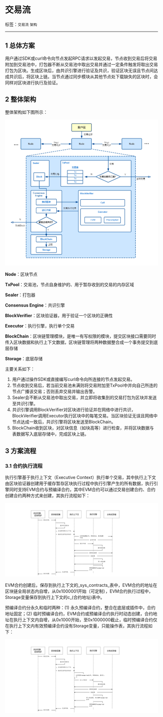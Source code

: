 # 交易流

标签：``交易流`` ``架构``

----
## 1 总体方案

用户通过SDK或curl命令向节点发起RPC请求以发起交易，节点收到交易后将交易附加到交易池中，打包器不断从交易池中取出交易并通过一定条件触发将取出交易打包为区块。生成区块后，由共识引擎进行验证及共识，验证区块无误且节点间达成共识后，将区块上链。当节点通过同步模块从其他节点处下载缺失的区块时，会同样对区块进行执行及验证。

## 2 整体架构
整体架构如下图所示：

![](../../../images/architecture/transaction_stream.jpg)

**Node**：区块节点

**TxPool**：交易池，节点自身维护的、用于暂存收到的交易的内存区域

**Sealer**：打包器

**Consensus Engine**：共识引擎

**BlockVerifier**：区块验证器，用于验证一个区块的正确性

**Executor**：执行引擎，执行单个交易

**BlockChain**：区块链管理模块，是唯一有写权限的模块，提交区块接口需要同时传入区块数据和执行上下文数据，区块链管理将两种数据整合成一个事务提交到底层存储

**Storage**：底层存储

主要关系如下：

 1. 用户通过操作SDK或直接编写curl命令向所连接的节点发起交易。
 2. 节点收到交易后，若当前交易池未满则将交易附加至TxPool中并向自己所连的节点广播该交易；否则丢弃交易并输出告警。
 3. Sealer会不断从交易池中取出交易，并立即将收集到的交易打包为区块并发送至共识引擎。
 4. 共识引擎调用BlockVerifier对区块进行验证并在网络中进行共识，BlockVerifier调用Executor执行区块中的每笔交易。当区块验证无误且网络中节点达成一致后，共识引擎将区块发送至BlockChain。
 5. BlockChain收到区块，对区块信息（如块高等）进行检查，并将区块数据与表数据写入底层存储中，完成区块上链。

## 3 方案流程

### 3.1 合约执行流程

执行引擎基于执行上下文（Executive Context）执行单个交易，其中执行上下文由区块验证器创建用于缓存暂存区块执行过程中执行引擎产生的所有数据，执行引擎同时支持EVM合约与预编译合约，其中EVM合约可以通过交易创建合约、合约创建合约两种方式来创建，其执行流程如下：

![](../../../images/architecture/EVM_contract_execution.png)

EVM合约创建后，保存到执行上下文的_sys_contracts_表中，EVM合约的地址在区块链全局状态内自增，从0x1000001开始（可定制），EVM合约执行过程中，Storage变量保存到执行上下文的c_(合约地址)表中。

预编译合约分永久和临时两种：(1) 永久预编译合约，整合在底层或插件中，合约地址固定；(2) 临时预编译合约，EVM合约或预编译合约执行时动态创建，合约地址在执行上下文内自增，从0x1000开始，至0x1000000截止，临时预编译合约仅在执行上下文内有效预编译合约没有Storage变量，只能操作表，其执行流程如下：

![](../../../images/architecture/precompiled_contract_execution.png)